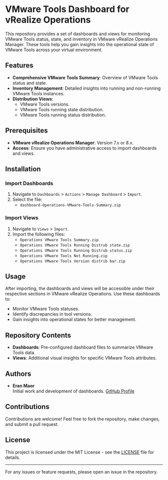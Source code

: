 # VMware Tools Dashboard for vRealize Operations

This repository provides a set of dashboards and views for monitoring VMware Tools status, state, and inventory in VMware vRealize Operations Manager. These tools help you gain insights into the operational state of VMware Tools across your virtual environment.

## Features
- **Comprehensive VMware Tools Summary**: Overview of VMware Tools status and state.
- **Inventory Management**: Detailed insights into running and non-running VMware Tools instances.
- **Distribution Views**:
  - VMware Tools versions.
  - VMware Tools running state distribution.
  - VMware Tools running status distribution.

## Prerequisites
- **VMware vRealize Operations Manager**: Version 7.x or 8.x.
- **Access**: Ensure you have administrative access to import dashboards and views.

## Installation

### Import Dashboards
1. Navigate to `Dashboards` > `Actions` > `Manage Dashboard` > `Import`.
2. Select the file: 
   - `dashboard-Operations-VMware-Tools-Summary.zip`

### Import Views
1. Navigate to `Views` > `Import`.
2. Import the following files:
   - `Operations VMware Tools Summary.zip`
   - `Operations VMware Tools Running Distrub state.zip`
   - `Operations VMware Tools Running Distrub status.zip`
   - `Operations VMware Tools Not Running.zip`
   - `Operations VMware Tools Version distrib bar.zip`

## Usage
After importing, the dashboards and views will be accessible under their respective sections in VMware vRealize Operations. Use these dashboards to:
- Monitor VMware Tools statuses.
- Identify discrepancies in tool versions.
- Gain insights into operational states for better management.

## Repository Contents
- **Dashboards**: Pre-configured dashboard files to summarize VMware Tools data.
- **Views**: Additional visual insights for specific VMware Tools attributes.

## Authors
- **Eran Maor**  
  Initial work and development of dashboards. [GitHub Profile](https://github.com/emaor23)

## Contributions
Contributions are welcome! Feel free to fork the repository, make changes, and submit a pull request.

## License
This project is licensed under the MIT License - see the [LICENSE](LICENSE) file for details.

---
For any issues or feature requests, please open an issue in the repository.
